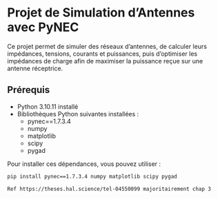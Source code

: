# Projet de Simulation d’Antennes avec PyNEC

Ce projet permet de simuler des réseaux d’antennes, de calculer leurs impédances, tensions, courants et puissances, puis d’optimiser les impédances de charge afin de maximiser la puissance reçue sur une antenne réceptrice.

## Prérequis

- Python 3.10.11 installé
- Bibliothèques Python suivantes installées :
  - pynec==1.7.3.4
  - numpy
  - matplotlib
  - scipy
  - pygad

Pour installer ces dépendances, vous pouvez utiliser :
```bash
pip install pynec==1.7.3.4 numpy matplotlib scipy pygad

Ref https://theses.hal.science/tel-04550099 majoritairement chap 3 